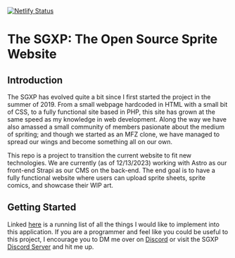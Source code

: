 [![Netlify Status](https://api.netlify.com/api/v1/badges/480a65df-80e3-479d-b92a-381bdbd0b3fd/deploy-status)](https://app.netlify.com/sites/elaborate-cheesecake-6313f2/deploys)

# The SGXP: The Open Source Sprite Website

## Introduction
The SGXP has evolved quite a bit since I first started the project in the summer of 2019. From a small webpage hardcoded in HTML with a small bit of CSS, to a fully functional site based in PHP, this site has grown at the same speed as my knowledge in web development. Along the way we have also amassed a small community of members pasionate about the medium of spriting; and though we started as an MFZ clone, we have managed to spread our wings and become something all on our own.

This repo is a project to transition the current website to fit new technologies. We are currently (as of 12/13/2023) working with Astro as our front-end Strapi as our CMS on the back-end. The end goal is to have a fully functional website where users can upload sprite sheets, sprite comics, and showcase their WIP art.

## Getting Started

Linked [here](https://github.com/Xypter/SGXP/issues/1) is a running list of all the things I would like to implement into this application. If you are a programmer and feel like you could be useful to this project, I encourage you to DM me over on [Discord](https://discordapp.com/channels/@me/196978916123082752) or visit the SGXP [Discord Server](https://discord.gg/XsBWEWnYWP) and hit me up.

